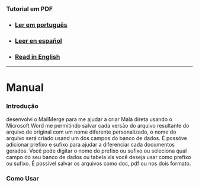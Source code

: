 ### Tutorial em PDF
- ### [Ler em português](https://github.com/Richard1057/MailMerge/blob/main/Manual/Manual%20de%20Instru%C3%A7%C3%B5es%20(PT-BR).pdf)
[https://github.com/Richard1057/MailMerge/blob/main/Manual/Manual%20de%20Instru%C3%A7%C3%B5es%20(PT-BR).pdf]:https://github.com/Richard1057/MailMerge/blob/main/Manual/Manual%20de%20Instru%C3%A7%C3%B5es%20(PT-BR).pdf
- ### [Leer en español](https://github.com/Richard1057/MailMerge/blob/main/Manual/Manual%20de%20Instru%C3%A7%C3%B5es%20(ES).pdf)
[https://github.com/Richard1057/MailMerge/blob/main/Manual/Manual%20de%20Instru%C3%A7%C3%B5es%20(ES).pdf]:https://github.com/Richard1057/MailMerge/blob/main/Manual/Manual%20de%20Instru%C3%A7%C3%B5es%20(ES).pdf
- ### [Read in English](https://github.com/Richard1057/MailMerge/blob/main/Manual/Manual%20de%20Instru%C3%A7%C3%B5es%20(EN).pdf)
[https://github.com/Richard1057/MailMerge/blob/main/Manual/Manual%20de%20Instru%C3%A7%C3%B5es%20(EN).pdf]:https://github.com/Richard1057/MailMerge/blob/main/Manual/Manual%20de%20Instru%C3%A7%C3%B5es%20(EN).pdf

---

# Manual
### Introdução
desenvolvi o MailMerge para me ajudar a criar Mala direta usando o Microsoft Word me permitindo salvar cada versão do arquivo resultante do arquivo de original com um nome diferente personalizado, o nome do arquivo será criado usand um dos campos do banco de dados.
É possóve adicionar prefixo e sufixo para ajudar a diferenciar cada documentos gerados.
Você pode digitar o nome do prefixo ou sufixo ou seleciona qual campo do seu banco de dados ou tabela xls você deseja usar como prefixo ou sufixo.
É possível salvar os arquivos como doc, pdf ou nos dois formato.


### Como Usar


<!-- [![CLIQUE PARA ASSISTIR UM TUTORIAL EM VÍDEO](https://img.youtube.com/vi/THkmhgI-opU/0.jpg)](https://www.youtube.com/watch?v=THkmhgI-opU) -->
